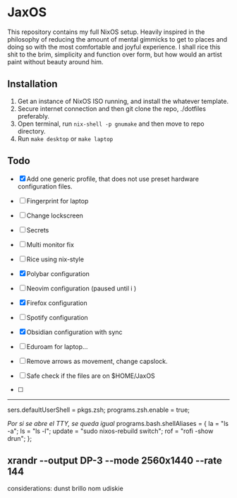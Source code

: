   
  # JaxOS
  This repository contains my full NixOS setup. Heavily inspired in the philosophy of reducing the amount of mental gimmicks to get to places and doing so with the most comfortable and joyful experience. I shall rice this shit to the brim, simplicity and function over form, but how would an artist paint without beauty around him.
  
  ## Installation
  1. Get an instance of NixOS ISO running, and install the whatever template.
  2. Secure internet connection and then git clone the repo, ./dotfiles preferably.
  3. Open terminal, run `nix-shell -p gnumake` and then move to repo directory.
  4. Run `make desktop` or `make laptop`

  ## Todo
  - [X] Add one generic profile, that does not use preset hardware configuration files.
  - [ ] Fingerprint for laptop
  - [ ] Change lockscreen
  - [ ] Secrets
  - [ ] Multi monitor fix
  - [ ] Rice using nix-style

  - [x] Polybar configuration
  - [ ] Neovim configuration (paused until i )
  - [x] Firefox configuration
  - [ ] Spotify configuration
  - [X] Obsidian configuration with sync
  - [ ] Eduroam for laptop...
  - [ ] Remove arrows as movement, change capslock.


  - [ ] Safe check if the files are on $HOME/JaxOS
  - [ ] 
  ---
  sers.defaultUserShell = pkgs.zsh;
  programs.zsh.enable = true;

  *Por si se abre el TTY, se queda igual*
  programs.bash.shellAliases = {
    la = "ls -a";
    ls = "ls -l";
    update = "sudo nixos-rebuild switch";
    rof = "rofi -show drun";
  };


  xrandr --output DP-3 --mode 2560x1440 --rate 144
---
considerations:
dunst
brillo
nom
udiskie